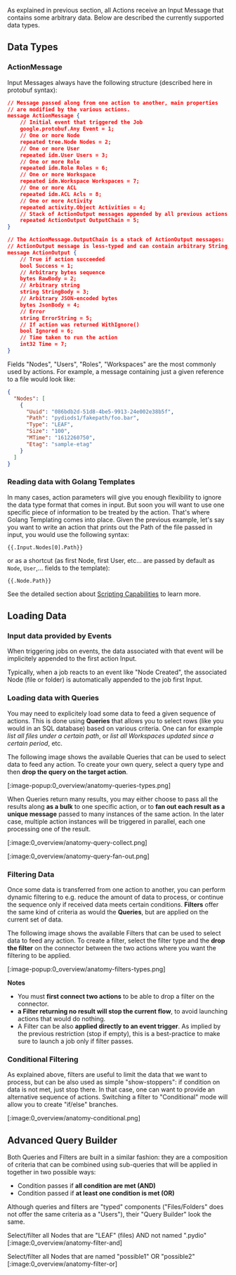 As explained in previous section, all Actions receive an Input Message that contains some arbitrary data. Below are described the currently supported data types.

## Data Types

### ActionMessage

Input Messages always have the following structure (described here in protobuf syntax):

```json
// Message passed along from one action to another, main properties
// are modified by the various actions.
message ActionMessage {
    // Initial event that triggered the Job
    google.protobuf.Any Event = 1;
    // One or more Node
    repeated tree.Node Nodes = 2;
    // One or more User
    repeated idm.User Users = 3;
    // One or more Role
    repeated idm.Role Roles = 6;
    // One or more Workspace
    repeated idm.Workspace Workspaces = 7;
    // One or more ACL
    repeated idm.ACL Acls = 8;
    // One or more Activity
    repeated activity.Object Activities = 4;
    // Stack of ActionOutput messages appended by all previous actions
    repeated ActionOutput OutputChain = 5;
}

// The ActionMessage.OutputChain is a stack of ActionOutput messages:
// ActionOutput message is less-typed and can contain arbitrary String, JSON or Binary data.
message ActionOutput {
    // True if action succeeded
    bool Success = 1;
    // Arbitrary bytes sequence
    bytes RawBody = 2;
    // Arbitrary string
    string StringBody = 3;
    // Arbitrary JSON-encoded bytes
    bytes JsonBody = 4;
    // Error
    string ErrorString = 5;
    // If action was returned WithIgnore()
    bool Ignored = 6;
    // Time taken to run the action
    int32 Time = 7;
}

```
Fields "Nodes", "Users", "Roles", "Workspaces" are the most commonly used by actions. For example, a message containing just a given reference to a file would look like: 

```JSON
{
  "Nodes": [
    {
      "Uuid": "086bdb2d-51d8-4be5-9913-24e002e38b5f",
      "Path": "pydiods1/fakepath/foo.bar",
      "Type": "LEAF",
      "Size": "100",
      "MTime": "1612260750",
      "Etag": "sample-etag"
    }
  ]
}
```

### Reading data with Golang Templates

In many cases, action parameters will give you enough flexibility to ignore the data type format that comes in input. But soon you will want to use one specific piece of information to be treated by the action. That's where Golang Templating comes into place. Given the previous example, let's say you want to write an action that prints out the Path of the file passed in input, you would use the following syntax: 

```golang
{{.Input.Nodes[0].Path}}
```
or as a shortcut (as first Node, first User, etc... are passed by default as `Node`, `User`,... fields to the template): 
```
{{.Node.Path}}
```

See the detailed section about [Scripting Capabilities](./scripting-capabilities) to learn more. 


## Loading Data

### Input data provided by Events

When triggering jobs on events, the data associated with that event will be implicitely appended to the first action Input.

Typically, when a job reacts to an event like "Node Created", the associated Node (file or folder) is automatically appended to the job first Input.

### Loading data with Queries

You may need to explicitely load some data to feed a given sequence of actions. This is done using **Queries** that allows you to select rows (like you would in an SQL database) based on various criteria.  One can for example _list all files under a certain path_, or _list all Workspaces updated since a certain period_, etc.

The following image shows the available Queries that can be used to select data to feed any action. To create your own query, select a query type and then **drop the query on the target action**.

[:image-popup:0_overview/anatomy-queries-types.png]

When Queries return many results, you may either choose to pass all the results along **as a bulk** to one specific action, or to **fan out each result as a unique message** passed to many instances of the same action. In the later case, multiple action instances will be triggered in parallel, each one processing one of the result.

[:image:0_overview/anatomy-query-collect.png]

[:image:0_overview/anatomy-query-fan-out.png]


### Filtering Data

Once some data is transferred from one action to another, you can perform dynamic filtering to e.g. reduce the amount of data to process, or continue the sequence only if received data meets certain conditions. **Filters** offer the same kind of criteria as would the **Queries**, but are applied on the current set of data.

The following image shows the available Filters that can be used to select data to feed any action. To create a filter, select the filter type and the **drop the filter** on the connector between the two actions where you want the filtering to be applied. 

[:image-popup:0_overview/anatomy-filters-types.png]

**Notes** 
- You must **first connect two actions** to be able to drop a filter on the connector.
 - **a Filter returning no result will stop the current flow**, to avoid launching actions that would do nothing.
 - A Filter can be also **applied directly to an event trigger**. As implied by the previous restriction (stop if empty), this is a best-practice to make sure to launch a job only if filter passes.  

### Conditional Filtering

As explained above, filters are useful to limit the data that we want to process, but can be also used as simple "show-stoppers": if condition on data is not met, just stop there. In that case, one can want to provide an alternative sequence of actions. Switching a filter to "Conditional" mode will allow you to create "if/else" branches.

[:image:0_overview/anatomy-conditional.png]

## Advanced Query Builder

Both Queries and Filters are built in a similar fashion: they are a composition of criteria that can be combined using sub-queries that will be applied in together in two possible ways: 
 
 - Condition passes if **all condition are met (AND)**
 - Condition passed if **at least one condition is met (OR)** 

Although queries and filters are "typed" components ("Files/Folders" does not offer the same criteria as a "Users"), their "Query Builder" look the same. 

Select/filter all Nodes that are "LEAF" (files) AND not named ".pydio"
[:image:0_overview/anatomy-filter-and]

Select/filter all Nodes that are named "possible1" OR "possible2"
[:image:0_overview/anatomy-filter-or]

